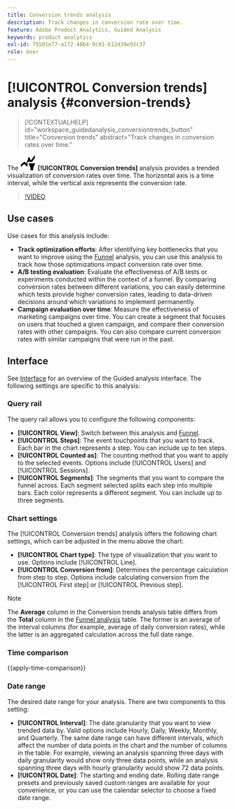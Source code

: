 ```yaml
---
title: Conversion trends analysis
description: Track changes in conversion rate over time.
feature: Adobe Product Analytics, Guided Analysis
keywords: product analytics
exl-id: 75501e77-a172-48b4-9c91-b12d39e93c37
role: User
---
```

# [!UICONTROL Conversion trends] analysis {#conversion-trends}

<!-- markdownlint-disable MD034 -->

>[!CONTEXTUALHELP]
>id="workspace_guidedanalysis_conversiontrends_button"
>title="Conversion trends"
>abstract="Track changes in conversion rates over time."

<!-- markdownlint-enable MD034 -->


The ![Conversion Trends](/help/assets/icons/ConversionTrends.svg) **[!UICONTROL Conversion trends]** analysis provides a trended visualization of conversion rates over time. The horizontal axis is a time interval, while the vertical axis represents the conversion rate.


>[!VIDEO](https://video.tv.adobe.com/v/3421662/?learn=on)


## Use cases

Use cases for this analysis include:

* **Track optimization efforts**: After identifying key bottlenecks that you want to improve using the [Funnel](funnel.md) analysis, you can use this analysis to track how those optimizations impact conversion rate over time.
* **A/B testing evaluation**: Evaluate the effectiveness of A/B tests or experiments conducted within the context of a funnel. By comparing conversion rates between different variations, you can easily determine which tests provide higher conversion rates, leading to data-driven decisions around which variations to implement permanently.
* **Campaign evaluation over time**: Measure the effectiveness of marketing campaigns over time. You can create a segment that focuses on users that touched a given campaign, and compare their conversion rates with other campaigns. You can also compare current conversion rates with similar campaigns that were run in the past.

## Interface

See [Interface](../overview.md#interface) for an overview of the Guided analysis interface. The following settings are specific to this analysis:

### Query rail

The query rail allows you to configure the following components:

* **[!UICONTROL View]**: Switch between this analysis and [Funnel](funnel.md).
* **[!UICONTROL Steps]**: The event touchpoints that you want to track. Each bar in the chart represents a step. You can include up to ten steps.
* **[!UICONTROL Counted as]**: The counting method that you want to apply to the selected events. Options include [!UICONTROL Users] and [!UICONTROL Sessions].
* **[!UICONTROL Segments]**: The segments that you want to compare the funnel across. Each segment selected splits each step into multiple bars. Each color represents a different segment. You can include up to three segments.

### Chart settings

The [!UICONTROL Conversion trends] analysis offers the following chart settings, which can be adjusted in the menu above the chart:

* **[!UICONTROL Chart type]**: The type of visualization that you want to use. Options include [!UICONTROL Line].
* **[!UICONTROL Conversion from]**: Determines the percentage calculation from step to step. Options include calculating conversion from the [!UICONTROL First step] or [!UICONTROL Previous step].

>[!NOTE]
>
>The **Average** column in the Conversion trends analysis table differs from the **Total** column in the [Funnel analysis](funnel.md) table. The former is an average of the interval columns (for example, average of daily conversion rates), while the latter is an aggregated calculation across the full date range.

### Time comparison

{{apply-time-comparison}}


### Date range

The desired date range for your analysis. There are two components to this setting:

* **[!UICONTROL Interval]**: The date granularity that you want to view trended data by. Valid options include Hourly, Daily, Weekly, Monthly, and Quarterly. The same date range can have different intervals, which affect the number of data points in the chart and the number of columns in the table. For example, viewing an analysis spanning three days with daily granularity would show only three data points, while an analysis spanning three days with hourly granularity would show 72 data points.
* **[!UICONTROL Date]**: The starting and ending date. Rolling date range presets and previously saved custom ranges are available for your convenience, or you can use the calendar selector to choose a fixed date range.

<!--
## Example

See below for an example of the analysis.

![Conversion trends time compare](../assets/conversion-trends-compare.png)

-->
